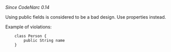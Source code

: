 *Since CodeNarc 0.14*

Using public fields is considered to be a bad design. Use properties
instead.

Example of violations:

        class Person {
            public String name
        }
